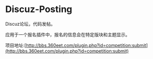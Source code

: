 Discuz-Posting
==============

Discuz论坛，代码发帖。

应用于一个报名插件中，报名的信息会在特定版块和主题显示。

项目地址:[http://bbs.360eet.com/plugin.php?id=competition:submit](http://bbs.360eet.com/plugin.php?id=competition:submit)
